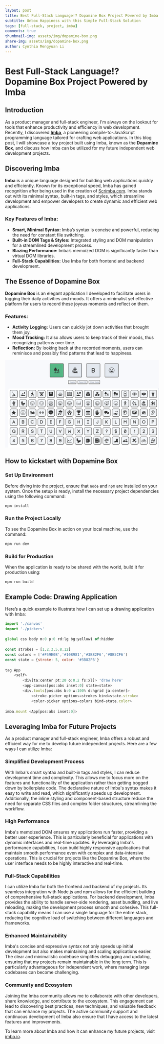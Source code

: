 ```yaml
---
layout: post
title: Best Full-Stack Language!? Dopamine Box Project Powered by Imba
subtitle: Unbox Happiness with this Simple Full-Stack Solution
tags: [full-stack, project, imba]
comments: true
thumbnail-img: assets/img/dopamine-box.png
share-img: assets/img/dopamine-box.png
author: Cynthia Mengyuan Li
---
```


# Best Full-Stack Language!? Dopamine Box Project Powered by Imba

## Introduction

As a product manager and full-stack engineer, I'm always on the lookout for tools that enhance productivity and efficiency in web development. Recently, I discovered [**Imba**](https://imba.io/), a pioneering compile-to-JavaScript programming language tailored for crafting web applications. In this blog post, I will showcase a toy project built using Imba, known as the **Dopamine Box**, and discuss how Imba can be utilized for my future independent web development projects.

## Discovering Imba

**Imba** is a unique language designed for building web applications quickly and efficiently. Known for its exceptional speed, Imba has gained recognition after being used in the creation of [Scrimba.com](https://scrimba.com/dashboard#overview). Imba stands out with its minimal syntax, built-in tags, and styles, which streamline development and empower developers to create dynamic and efficient web applications.

### Key Features of Imba:

- **Smart, Minimal Syntax:** Imba’s syntax is concise and powerful, reducing the need for constant file switching.
- **Built-in DOM Tags & Styles:** Integrated styling and DOM manipulation for a streamlined development process.
- **Blazing Performance:** Imba’s memoized DOM is significantly faster than virtual DOM libraries.
- **Full-Stack Capabilities:** Use Imba for both frontend and backend development.

## The Essence of Dopamine Box

**Dopamine Box** is an elegant application I developed to facilitate users in logging their daily activities and moods. It offers a minimalist yet effective platform for users to record these joyous moments and reflect on them.

### Features:

- **Activity Logging:** Users can quickly jot down activities that brought them joy.
- **Mood Tracking:** It also allows users to keep track of their moods, thus recognizing patterns over time.
- **Reflection:** By looking back at the recorded moments, users can reminisce and possibly find patterns that lead to happiness.

![dopamine-box](../assets/img/dopamine-box.png)

## How to kickstart with Dopamine Box

### Set Up Environment

Before diving into the project, ensure that `node` and `npm` are installed on your system. Once the setup is ready, install the necessary project dependencies using the following command:

```bash
npm install
```

### Run the Project Locally

To see the Dopamine Box in action on your local machine, use the command:

```bash
npm run dev
```

### Build for Production

When the application is ready to be shared with the world, build it for production using:

```bash
npm run build
```

## Example Code: Drawing Application

Here’s a quick example to illustrate how I can set up a drawing application with Imba:

```javascript
import './canvas'
import './pickers'

global css body m:0 p:0 rd:lg bg:yellow1 of:hidden

const strokes = [1,2,3,5,8,12]
const colors = ['#F59E0B','#10B981','#3B82F6','#8B5CF6']
const state = {stroke: 5, color: '#3B82F6'}

tag App
    <self>
        <div[ta:center pt:20 o:0.2 fs:xl]> 'draw here'
        <app-canvas[pos:abs inset:0] state=state>
        <div.tools[pos:abs b:0 w:100% d:hgrid ja:center]>
            <stroke-picker options=strokes bind=state.stroke>
            <color-picker options=colors bind=state.color>

imba.mount <App[pos:abs inset:0]>
```

## Leveraging Imba for Future Projects

As a product manager and full-stack engineer, Imba offers a robust and efficient way for me to develop future independent projects. Here are a few ways I can utilize Imba:

### Simplified Development Process

With Imba's smart syntax and built-in tags and styles, I can reduce development time and complexity. This allows me to focus more on the features and functionality of the application rather than getting bogged down by boilerplate code. The declarative nature of Imba's syntax makes it easy to write and read, which significantly speeds up development. Additionally, the inline styling and component-based structure reduce the need for separate CSS files and complex folder structures, streamlining the workflow.

### High Performance

Imba's memoized DOM ensures my applications run faster, providing a better user experience. This is particularly beneficial for applications with dynamic interfaces and real-time updates. By leveraging Imba's performance capabilities, I can build highly responsive applications that maintain smooth performance even with complex and data-intensive operations. This is crucial for projects like the Dopamine Box, where the user interface needs to be highly interactive and real-time.

### Full-Stack Capabilities

I can utilize Imba for both the frontend and backend of my projects. Its seamless integration with Node.js and npm allows for the efficient building of comprehensive full-stack applications. For backend development, Imba provides the ability to handle server-side rendering, asset bundling, and live reloading, making the development process smooth and cohesive. This full-stack capability means I can use a single language for the entire stack, reducing the cognitive load of switching between different languages and frameworks.

### Enhanced Maintainability

Imba's concise and expressive syntax not only speeds up initial development but also makes maintaining and scaling applications easier. The clear and minimalistic codebase simplifies debugging and updating, ensuring that my projects remain maintainable in the long term. This is particularly advantageous for independent work, where managing large codebases can become challenging.

### Community and Ecosystem

Joining the Imba community allows me to collaborate with other developers, share knowledge, and contribute to the ecosystem. This engagement can lead to discovering best practices, new techniques, and valuable feedback that can enhance my projects. The active community support and continuous development of Imba also ensure that I have access to the latest features and improvements.

To learn more about Imba and how it can enhance my future projects, visit [imba.io](https://imba.io/).
